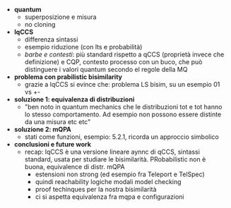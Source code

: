 - **quantum**
  - superposizione e misura
  - no cloning
- **lqCCS**
  - differenza sintassi
  - esempio riduzione (con lts e probabilità)
  - *barbe e contesti*: più standard rispetto a qCCS (proprietà invece che definizione) e CQP, contesto processo con un buco, che può distinguere i valori quantum secondo el regole della MQ
- **problema con prabilistic bisimilarity**
  - grazie a lqCCS si evince che: problema LS bisim, su un esempio 01 vs +-
- **soluzione 1: equivalenza di distribuzioni**
  - "ben noto in quantum mechanics che le distribuzioni tot e tot hanno lo stesso comportamento. Ad esempio non possono essere distinte da una misura etc etc"
- **soluzione 2: mQPA**
  - stati come funzioni, esempio: 5.2.1, ricorda un approccio simbolico
- **conclusioni e future work**
  - recap: lqCCS è una versione lineare aynnc di qCCS, sintassi standard, usata per studiare le bisimilarità. PRobabilistic non è buona, equivalence di distr. mQPA
    - estensioni non strong (ed esempio fra Teleport e TelSpec)
    -  quindi reachability logiche modali model checking
    -  proof techinques per la nostra bisimilarità
    -  ci si aspetta equivalenza fra mqpa e configurazioni